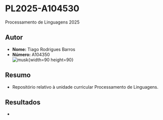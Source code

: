# PL2025-A104530
Processamento de Linguagens 2025

## Autor

- **Nome:** Tiago Rodrigues Barros 
- **Número:** A104350  
![musk](../fotos/musk.jpeg){width=90 height=90}


## Resumo

- Repositório relativo à unidade curricular Processamento de Linguagens. 

## Resultados

-
